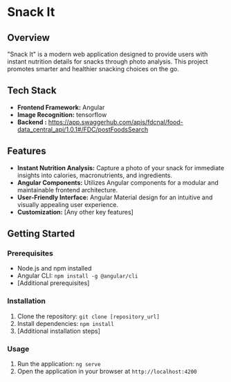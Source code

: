 # Snack It

## Overview

"Snack It" is a modern web application designed to provide users with instant nutrition details for snacks through photo analysis. This project promotes smarter and healthier snacking choices on the go.

## Tech Stack

- **Frontend Framework:** Angular
- **Image Recognition:** tensorflow
- **Backend :** https://app.swaggerhub.com/apis/fdcnal/food-data_central_api/1.0.1#/FDC/postFoodsSearch

## Features

- **Instant Nutrition Analysis:** Capture a photo of your snack for immediate insights into calories, macronutrients, and ingredients.
- **Angular Components:** Utilizes Angular components for a modular and maintainable frontend architecture.
- **User-Friendly Interface:** Angular Material design for an intuitive and visually appealing user experience.
- **Customization:** [Any other key features]

## Getting Started

### Prerequisites

- Node.js and npm installed
- Angular CLI: `npm install -g @angular/cli`
- [Additional prerequisites]

### Installation

1. Clone the repository: `git clone [repository_url]`
2. Install dependencies: `npm install`
3. [Additional installation steps]

### Usage

1. Run the application: `ng serve`
2. Open the application in your browser at `http://localhost:4200`
